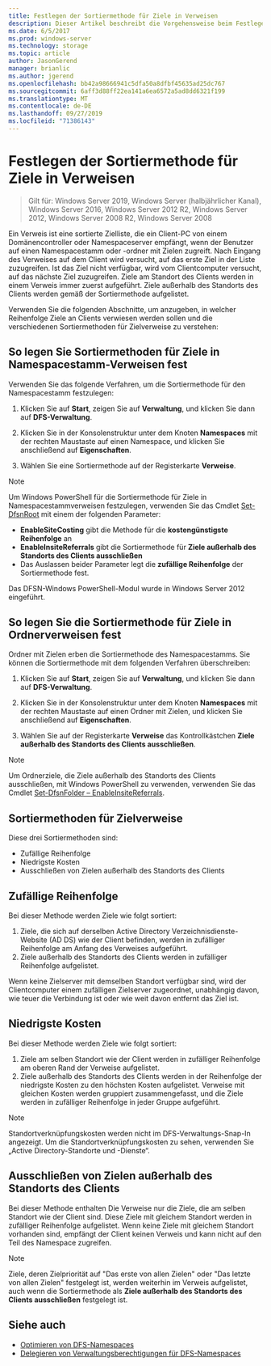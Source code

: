 ```yaml
---
title: Festlegen der Sortiermethode für Ziele in Verweisen
description: Dieser Artikel beschreibt die Vorgehensweise beim Festlegen der Sortiermethode für Ziele in Verweisen.
ms.date: 6/5/2017
ms.prod: windows-server
ms.technology: storage
ms.topic: article
author: JasonGerend
manager: brianlic
ms.author: jgerend
ms.openlocfilehash: bb42a98666941c5dfa50a8dfbf45635ad25dc767
ms.sourcegitcommit: 6aff3d88ff22ea141a6ea6572a5ad8dd6321f199
ms.translationtype: MT
ms.contentlocale: de-DE
ms.lasthandoff: 09/27/2019
ms.locfileid: "71386143"
---
```

# <a name="set-the-ordering-method-for-targets-in-referrals"></a>Festlegen der Sortiermethode für Ziele in Verweisen

> Gilt für: Windows Server 2019, Windows Server (halbjährlicher Kanal), Windows Server 2016, Windows Server 2012 R2, Windows Server 2012, Windows Server 2008 R2, Windows Server 2008

Ein Verweis ist eine sortierte Zielliste, die ein Client-PC von einem Domänencontroller oder Namespaceserver empfängt, wenn der Benutzer auf einen Namespacestamm oder -ordner mit Zielen zugreift. Nach Eingang des Verweises auf dem Client wird versucht, auf das erste Ziel in der Liste zuzugreifen. Ist das Ziel nicht verfügbar, wird vom Clientcomputer versucht, auf das nächste Ziel zuzugreifen.
Ziele am Standort des Clients werden in einem Verweis immer zuerst aufgeführt. Ziele außerhalb des Standorts des Clients werden gemäß der Sortiermethode aufgelistet.

Verwenden Sie die folgenden Abschnitte, um anzugeben, in welcher Reihenfolge Ziele an Clients verwiesen werden sollen und die verschiedenen Sortiermethoden für Zielverweise zu verstehen:

## <a name="to-set-the-ordering-method-for-targets-in-namespace-root-referrals"></a>So legen Sie Sortiermethoden für Ziele in Namespacestamm-Verweisen fest

Verwenden Sie das folgende Verfahren, um die Sortiermethode für den Namespacestamm festzulegen:

1.  Klicken Sie auf **Start**, zeigen Sie auf **Verwaltung**, und klicken Sie dann auf **DFS-Verwaltung**.

2.  Klicken Sie in der Konsolenstruktur unter dem Knoten **Namespaces** mit der rechten Maustaste auf einen Namespace, und klicken Sie anschließend auf **Eigenschaften**.

3.  Wählen Sie eine Sortiermethode auf der Registerkarte **Verweise**.

> [!NOTE]
> Um Windows PowerShell für die Sortiermethode für Ziele in Namespacestammverweisen festzulegen, verwenden Sie das Cmdlet [Set-DfsnRoot](https://technet.microsoft.com/library/jj884281.aspx) mit einem der folgenden Parameter:
>    -   **EnableSiteCosting** gibt die Methode für die **kostengünstigste Reihenfolge** an
>    -   **EnableInsiteReferrals** gibt die Sortiermethode für **Ziele außerhalb des Standorts des Clients ausschließen**
>    -   Das Auslassen beider Parameter legt die **zufällige Reihenfolge** der Sortiermethode fest. 

Das DFSN-Windows PowerShell-Modul wurde in Windows Server 2012 eingeführt.
   
## <a name="to-set-the-ordering-method-for-targets-in-folder-referrals"></a>So legen Sie die Sortiermethode für Ziele in Ordnerverweisen fest

Ordner mit Zielen erben die Sortiermethode des Namespacestamms. Sie können die Sortiermethode mit dem folgenden Verfahren überschreiben:

1.  Klicken Sie auf **Start**, zeigen Sie auf **Verwaltung**, und klicken Sie dann auf **DFS-Verwaltung**.

2.  Klicken Sie in der Konsolenstruktur unter dem Knoten **Namespaces** mit der rechten Maustaste auf einen Ordner mit Zielen, und klicken Sie anschließend auf **Eigenschaften**.

3.  Wählen Sie auf der Registerkarte **Verweise** das Kontrollkästchen **Ziele außerhalb des Standorts des Clients ausschließen**.

> [!NOTE]
> Um Ordnerziele, die Ziele außerhalb des Standorts des Clients ausschließen, mit Windows PowerShell zu verwenden, verwenden Sie das Cmdlet [Set-DfsnFolder – EnableInsiteReferrals](https://technet.microsoft.com/library/jj884283.aspx).

## <a name="target-referral-ordering-methods"></a>Sortiermethoden für Zielverweise

Diese drei Sortiermethoden sind:

-   Zufällige Reihenfolge
-   Niedrigste Kosten
-   Ausschließen von Zielen außerhalb des Standorts des Clients

## <a name="random-order"></a>Zufällige Reihenfolge

Bei dieser Methode werden Ziele wie folgt sortiert:

1.  Ziele, die sich auf derselben Active Directory Verzeichnisdienste-Website (AD DS) wie der Client befinden, werden in zufälliger Reihenfolge am Anfang des Verweises aufgeführt.
2.  Ziele außerhalb des Standorts des Clients werden in zufälliger Reihenfolge aufgelistet.

Wenn keine Zielserver mit demselben Standort verfügbar sind, wird der Clientcomputer einem zufälligen Zielserver zugeordnet, unabhängig davon, wie teuer die Verbindung ist oder wie weit davon entfernt das Ziel ist.

## <a name="lowest-cost"></a>Niedrigste Kosten

Bei dieser Methode werden Ziele wie folgt sortiert:

1.  Ziele am selben Standort wie der Client werden in zufälliger Reihenfolge am oberen Rand der Verweise aufgelistet.
2.  Ziele außerhalb des Standorts des Clients werden in der Reihenfolge der niedrigste Kosten zu den höchsten Kosten aufgelistet. Verweise mit gleichen Kosten werden gruppiert zusammengefasst, und die Ziele werden in zufälliger Reihenfolge in jeder Gruppe aufgeführt.

> [!NOTE]
> Standortverknüpfungskosten werden nicht im DFS-Verwaltungs-Snap-In angezeigt. Um die Standortverknüpfungskosten zu sehen, verwenden Sie „Active Directory-Standorte und -Dienste“.

## <a name="exclude-targets-outside-of-the-clients-site"></a>Ausschließen von Zielen außerhalb des Standorts des Clients

Bei dieser Methode enthalten Die Verweise nur die Ziele, die am selben Standort wie der Client sind. Diese Ziele mit gleichem Standort werden in zufälliger Reihenfolge aufgelistet. Wenn keine Ziele mit gleichem Standort vorhanden sind, empfängt der Client keinen Verweis und kann nicht auf den Teil des Namespace zugreifen.

> [!NOTE]
> Ziele, deren Zielpriorität auf "Das erste von allen Zielen" oder "Das letzte von allen Zielen" festgelegt ist, werden weiterhin im Verweis aufgelistet, auch wenn die Sortiermethode als **Ziele außerhalb des Standorts des Clients ausschließen** festgelegt ist.

## <a name="see-also"></a>Siehe auch 

-   [Optimieren von DFS-Namespaces](tuning-dfs-namespaces.md)
-   [Delegieren von Verwaltungsberechtigungen für DFS-Namespaces](delegate-management-permissions-for-dfs-namespaces.md)
